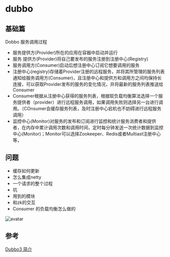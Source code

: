 # dubbo
## 基础篇
Dobbo 服务调用过程
- 服务提供方(Provider)所在的应用在容器中启动并运行
- 服务 提供方(Provider)将自己要发布的服务注册到注册中心(Registry)
- 服务调用方(Consumer)启动后想注册中心订阅它想要调用的服务
- 注册中心(registry)存储着Provider注册的远程服务，并将其所管理的服务列表通知给服务调用方(Consumer)，且注册中心和提供方和调用方之间均保持长连接，可以获取Provider发布的服务的变化情况，并将最新的服务列表推送给Consumer
- Consumer根据从注册中心获得的服务列表，根据软负载均衡算法选择一个服务提供者（provider）进行远程服务调用，如果调用失败则选择另一台进行调用。（COnsumer会缓存服务列表，及时注册中心宕机也不妨碍进行远程服务调用）
- 监控中心(Monitor)对服务的发布和订阅进行监控和统计服务消费者和提供者，在内存中累计调用次数和调用时间，定时每分钟发送一次统计数据到监控中心(Monitor)；Monitor可以选择Zookeeper、Redis或者Multiast注册中心等，


## 问题
- 缓存如何更新
- 怎么集成netty
- 一个请求的整个过程
- 坑
- 用到的模块
- 和zk的交互
- Consumer 的负载均衡怎么做的

![avatar](https://img-blog.csdnimg.cn/20200301232431652.jpg) 



## 参考
[Dubbo3 简介](https://dubbo.apache.org/zh/docs/introduction/)